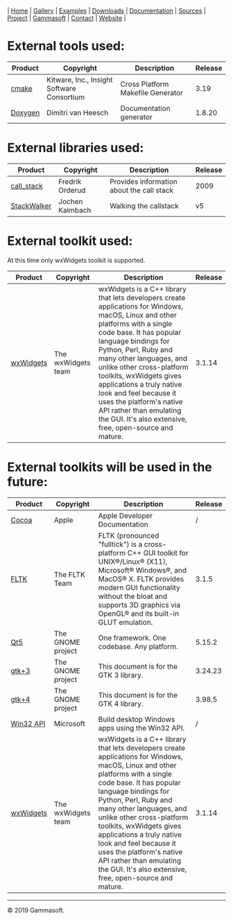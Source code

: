 | [Home](home.md) | [Gallery](gallery.md) | [Examples](examples.md) | [Downloads](downloads.md) | [Documentation](documentation.md) | [Sources](https://github.com/gammasoft71/xtd) | [Project](https://sourceforge.net/projects/xtdpro/) | [Gammasoft](gammasoft.md)  | [Contact](contact.md) | [Website](https://gammasoft71.wixsite.com/gammasoft) |

# External tools used:

| Product                           | Copyright                                  | Description                       | Release |
|-----------------------------------|--------------------------------------------|-----------------------------------|---------|
| [cmake](https://www.cmake.org)    | Kitware, Inc., Insight Software Consortium | Cross Platform Makefile Generator | 3.19    |
| [Doxygen](http://www.doxygen.org) | Dimitri van Heesch                         | Documentation generator           | 1.8.20  |

# External libraries used:

| Product                                                                        | Copyright       | Description                               | Release |
|--------------------------------------------------------------------------------|-----------------|-------------------------------------------|---------|
| [call_stack](https://www.codeproject.com/Articles/11132/Walking-the-callstack) | Fredrik Orderud | Provides information about the call stack | 2009    |
| [StackWalker](http://stacktrace.sourceforge.net/)                              | Jochen Kalmbach | Walking the callstack                     | v5      |

# External toolkit used:

At this time only wxWidgets toolkit is supported.

| Product                                                      | Copyright          | Description                                                                                                                                                                                                                                                                                                                                                                                                                                                  | Release |
|--------------------------------------------------------------|--------------------|--------------------------------------------------------------------------------------------------------------------------------------------------------------------------------------------------------------------------------------------------------------------------------------------------------------------------------------------------------------------------------------------------------------------------------------------------------------|---------|
| [wxWidgets](https://wxwidgets.org)                           | The wxWidgets team | wxWidgets is a C++ library that lets developers create applications for Windows, macOS, Linux and other platforms with a single code base. It has popular language bindings for Python, Perl, Ruby and many other languages, and unlike other cross-platform toolkits, wxWidgets gives applications a truly native look and feel because it uses the platform's native API rather than emulating the GUI. It's also extensive, free, open-source and mature. | 3.1.14  |

# External toolkits will be used in the future:

| Product                                                      | Copyright          | Description                                                                                                                                                                                                                                                                                                                                                                                                                                                  | Release |
|--------------------------------------------------------------|--------------------|--------------------------------------------------------------------------------------------------------------------------------------------------------------------------------------------------------------------------------------------------------------------------------------------------------------------------------------------------------------------------------------------------------------------------------------------------------------|---------|
| [Cocoa](https://developer.apple.com/documentation)           | Apple              | Apple Developer Documentation                                                                                                                                                                                                                                                                                                                                                                                                                                | /       |
| [FLTK](http://www.fltk.org)                                  | The FLTK Team      | FLTK (pronounced "fulltick") is a cross-platform C++ GUI toolkit for UNIX®/Linux® (X11), Microsoft® Windows®, and MacOS® X. FLTK provides modern GUI functionality without the bloat and supports 3D graphics via OpenGL® and its built-in GLUT emulation.                                                                                                                                                                                                   | 3.1.5   |
| [Qt5](http://www.qt.io)                                      | The GNOME project  | One framework. One codebase. Any platform.                                                                                                                                                                                                                                                                                                                                                                                                                   | 5.15.2  |
| [gtk+3](http://www.gnome.org/gtk3)                           | The GNOME project  | This document is for the GTK 3 library.                                                                                                                                                                                                                                                                                                                                                                                                                      | 3.24.23 |
| [gtk+4](http://www.gnome.org/gtk4)                           | The GNOME project  | This document is for the GTK 4 library.                                                                                                                                                                                                                                                                                                                                                                                                                      | 3.98.5  |
| [Win32 API](https://docs.microsoft.com/en-us/windows/win32/) | Microsoft          | Build desktop Windows apps using the Win32 API.                                                                                                                                                                                                                                                                                                                                                                                                              | /       |
| [wxWidgets](https://wxwidgets.org)                           | The wxWidgets team | wxWidgets is a C++ library that lets developers create applications for Windows, macOS, Linux and other platforms with a single code base. It has popular language bindings for Python, Perl, Ruby and many other languages, and unlike other cross-platform toolkits, wxWidgets gives applications a truly native look and feel because it uses the platform's native API rather than emulating the GUI. It's also extensive, free, open-source and mature. | 3.1.14  |

______________________________________________________________________________________________

© 2019 Gammasoft.

